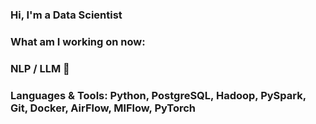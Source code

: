 ### Hi, I'm a Data Scientist

### What am I working on now:

### NLP / LLM 📝

### Languages & Tools: Python, PostgreSQL, Hadoop, PySpark, Git, Docker, AirFlow, MlFlow, PyTorch
